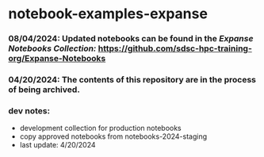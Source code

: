 # notebook-examples-expanse

### 08/04/2024: Updated notebooks can be found in the _Expanse Notebooks Collection:_ https://github.com/sdsc-hpc-training-org/Expanse-Notebooks

### 04/20/2024: The contents of this repository are in the process of being archived.

### dev notes:
* development collection for production notebooks 
* copy approved notebooks from notebooks-2024-staging
* last update: 4/20/2024
